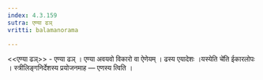 ```yaml
---
index: 4.3.159
sutra: एण्या ढञ्
vritti: balamanorama

---
```

<<एण्या ढञ्>> - एण्या ढञ् । एण्या अवयवो विकारो वा ऐणेयम् । ढस्य एयादेशः ।यस्येति चे॑ति ईकारलोपः । स्त्रीलिङ्गनिर्देशस्य प्रयोजनमाह — एणस्य त्विति ।